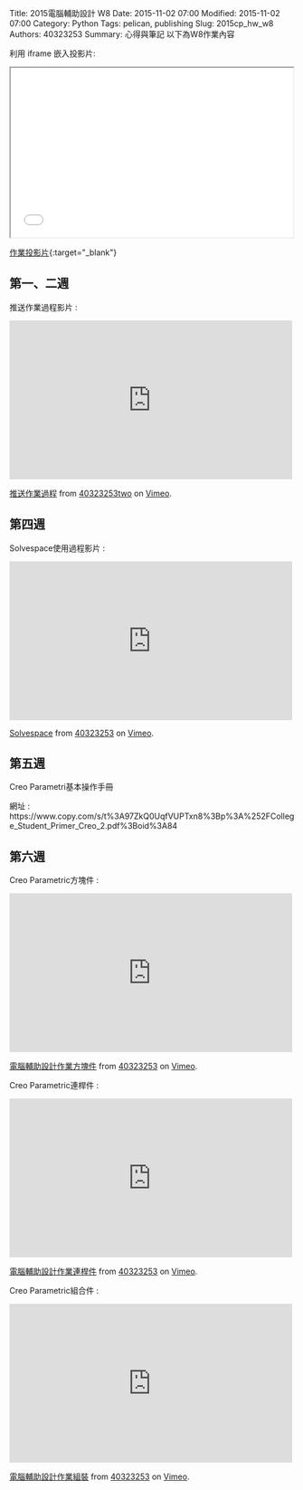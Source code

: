 Title: 2015電腦輔助設計 W8
Date: 2015-11-02 07:00
Modified: 2015-11-02 07:00
Category: Python
Tags: pelican, publishing
Slug: 2015cp_hw_w8
Authors: 40323253
Summary: 心得與筆記
以下為W8作業內容

利用 iframe 嵌入投影片:

<iframe src="simplest8.html" width="500" height="300"></iframe>

[作業投影片](simplest8.html){:target="_blank"}

<h2>第一、二週</h2>
<p>推送作業過程影片 : </p>
<iframe src="https://player.vimeo.com/video/144345819" width="500" height="281" frameborder="0" webkitallowfullscreen mozallowfullscreen allowfullscreen></iframe> <p><a href="https://vimeo.com/144345819">推送作業過程</a> from <a href="https://vimeo.com/user45426766">40323253two</a> on <a href="https://vimeo.com">Vimeo</a>.</p>


<h2>第四週</h2>
<p>Solvespace使用過程影片 : </p>
<iframe src="https://player.vimeo.com/video/144323697" width="500" height="281" frameborder="0" webkitallowfullscreen mozallowfullscreen allowfullscreen></iframe> <p><a href="https://vimeo.com/144323697">Solvespace</a> from <a href="https://vimeo.com/user44939680">40323253</a> on <a href="https://vimeo.com">Vimeo</a>.</p>

<h2>第五週</h2>
<p>Creo Parametri基本操作手冊</p>
<p>網址 : https://www.copy.com/s/t%3A97ZkQ0UqfVUPTxn8%3Bp%3A%252FCollege_Student_Primer_Creo_2.pdf%3Boid%3A84 </p>
    
<h2>第六週</h2>
<p>Creo Parametric方塊件 : </p>
<iframe src="https://player.vimeo.com/video/143509428" width="500" height="281" frameborder="0" webkitallowfullscreen mozallowfullscreen allowfullscreen></iframe> <p><a href="https://vimeo.com/143509428">電腦輔助設計作業方塊件</a> from <a href="https://vimeo.com/user44939680">40323253</a> on <a href="https://vimeo.com">Vimeo</a>.</p>
<p>Creo Parametric連桿件 : </p>
<iframe src="https://player.vimeo.com/video/142718510" width="500" height="281" frameborder="0" webkitallowfullscreen mozallowfullscreen allowfullscreen></iframe> <p><a href="https://vimeo.com/142718510">電腦輔助設計作業連桿件</a> from <a href="https://vimeo.com/user44939680">40323253</a> on <a href="https://vimeo.com">Vimeo</a>.</p>
<p>Creo Parametric組合件 : </p>
<iframe src="https://player.vimeo.com/video/142718958" width="500" height="281" frameborder="0" webkitallowfullscreen mozallowfullscreen allowfullscreen></iframe> <p><a href="https://vimeo.com/142718958">電腦輔助設計作業組裝</a> from <a href="https://vimeo.com/user44939680">40323253</a> on <a href="https://vimeo.com">Vimeo</a>.</p>

